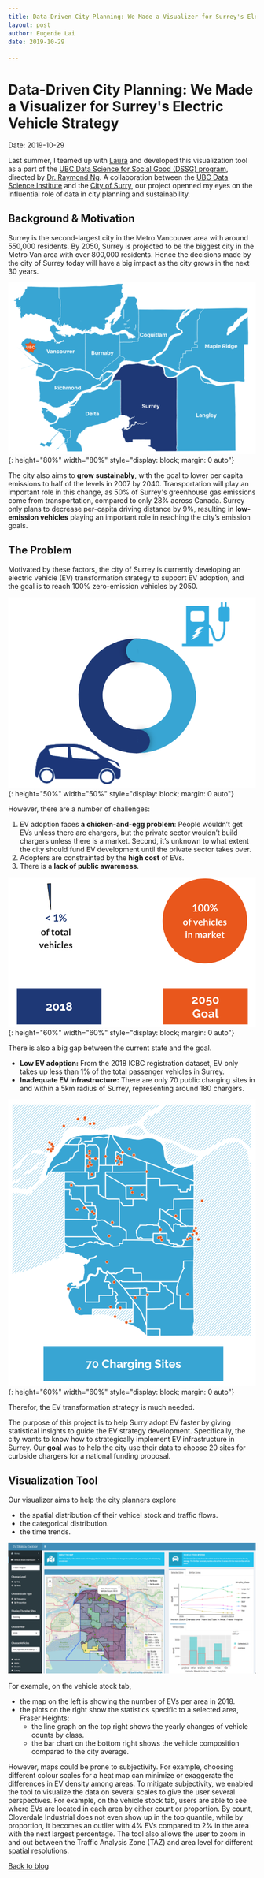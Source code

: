 ```yaml
---
title: Data-Driven City Planning: We Made a Visualizer for Surrey's Electric Vehicle Strategy
layout: post
author: Eugenie Lai
date: 2019-10-29

---
```


# Data-Driven City Planning: We Made a Visualizer for Surrey's Electric Vehicle Strategy  
Date: 2019-10-29

Last summer, I teamed up with [Laura](https://github.com/lauragreenstreet) and developed this visualization tool as a part of the [UBC Data Science for Social Good (DSSG) program](https://dsi.ubc.ca/data-science-social-good), directed by [Dr. Raymond Ng](https://www.cs.ubc.ca/~rng/). A collaboration between the [UBC Data Science Institute](https://dsi.ubc.ca/) and the [City of Surry](https://www.surrey.ca/), our project openned my eyes on the influential role of data in city planning and sustainability.

## Background & Motivation

Surrey is the second-largest city in the Metro Vancouver area with around 550,000 residents. By 2050, Surrey is projected to be the biggest city in the Metro Van area with over 800,000 residents. Hence the decisions made by the city of Surrey today will have a big impact as the city grows in the next 30 years.

![alt text][surry]{: height="80%" width="80%" style="display: block; margin: 0 auto"}

The city also aims to **grow sustainably**, with the goal to lower per capita emissions to half of the levels in 2007 by 2040. Transportation will play an important role in this change, as 50% of Surrey's greenhouse gas emissions come from transportation, compared to only 28% across Canada. Surrey only plans to decrease per-capita driving distance by 9%, resulting in **low-emission vehicles** playing an important role in reaching the city’s emission goals.

## The Problem

Motivated by these factors, the city of Surrey is currently developing an electric vehicle (EV) transformation strategy to support EV adoption, and the goal is to reach 100% zero-emission vehicles by 2050.

![alt text][chicken_n_egg]{: height="50%" width="50%" style="display: block; margin: 0 auto"}

However, there are a number of challenges:
1. EV adoption faces **a chicken-and-egg problem**: People wouldn’t get EVs unless there are chargers, but the private sector wouldn’t build chargers unless there is a market. Second, it’s unknown to what extent the city should fund EV development until the private sector takes over.
2. Adopters are constrainted by the **high cost** of EVs.
3. There is a **lack of public awareness**.

![alt text][goal_vs_now]{: height="60%" width="60%" style="display: block; margin: 0 auto"}

There is also a big gap between the current state and the goal. 
* **Low EV adoption:** From the 2018 ICBC registration dataset, EV only takes up less than 1% of the total passenger vehicles in Surrey. 
* **Inadequate EV infrastructure:** There are only 70 public charging sites in and within a 5km radius of Surrey, representing around 180 chargers. 

![alt text][charging_sites]{: height="60%" width="60%" style="display: block; margin: 0 auto"}

Therefor, the EV transformation strategy is much needed.

The purpose of this project is to help Surry adopt EV faster by giving statistical insights to guide the EV strategy development. Specifically, the city wants to know how to strategically implement EV infrastructure in Surrey. Our **goal** was to help the city use their data to choose 20 sites for curbside chargers for a national funding proposal.

## Visualization Tool

Our visualizer aims to help the city planners explore 
* the spatial distribution of their vehicel stock and traffic flows.
* the categorical distribution.
* the time trends.

![alt text][app_vehcle_stock]

For example, on the vehicle stock tab, 
* the map on the left is showing the number of EVs per area in 2018.
* the plots on the right show the statistics specific to a selected area, Fraser Heights: 
    * the line graph on the top right shows the yearly changes of vehicle counts by class.
    * the bar chart on the bottom right shows the vehicle composition compared to the city average.

However, maps could be prone to subjectivity. For example, choosing different colour scales for a heat map can minimize or exaggerate the differences in EV density among areas. To mitigate subjectivity, we enabled the tool to visualize the data on several scales to give the user several perspectives. For example, on the vehicle stock tab, users are able to see where EVs are located in each area by either count or proportion. By count, Cloverdale Industrial does not even show up in the top quantile, while by proportion, it becomes an outlier with 4% EVs compared to 2% in the area with the next largest percentage. The tool also allows the user to zoom in and out between the Traffic Analysis Zone (TAZ) and area level for different spatial resolutions.

[Back to blog](../blog.html)

[surry]: /assets/posts/dssg/surry.png "surry.png"
[goal_vs_now]: /assets/posts/dssg/goal_vs_now.png "goal_vs_now.png"
[charging_sites]: /assets/posts/dssg/charging_sites.png "charging_sites.png"
[chicken_n_egg]: /assets/posts/dssg/chicken_n_egg.png "chicken_n_egg.png"
[app_vehcle_stock]: /assets/posts/dssg/app_vehcle_stock.png "app_vehcle_stock.png"
